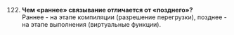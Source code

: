 122. **Чем «раннее» связывание отличается от «позднего»?**  
Раннее - на этапе компиляции (разрешение перегрузки), позднее - на этапе выполнения (виртуальные функции).
